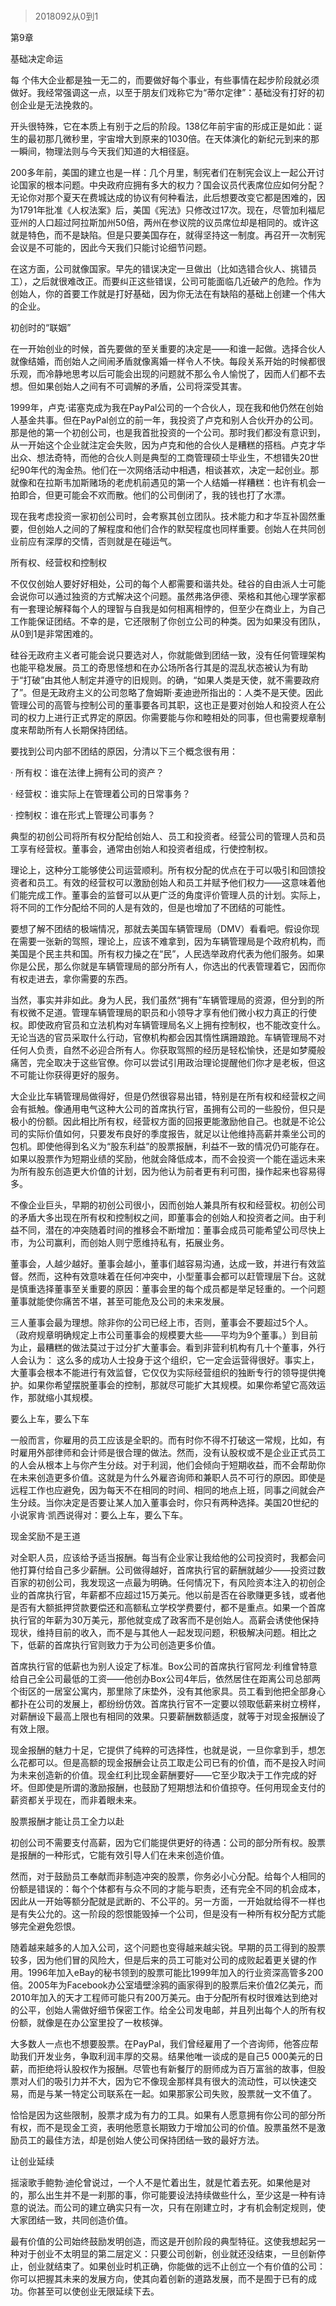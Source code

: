 # 
> 2018092从0到1



第9章

基础决定命运




每 个伟大企业都是独一无二的，而要做好每个事业，有些事情在起步阶段就必须做好。我经常强调这一点，以至于朋友们戏称它为“蒂尔定律”：基础没有打好的初创企业是无法挽救的。

开头很特殊，它在本质上有别于之后的阶段。138亿年前宇宙的形成正是如此：诞生的最初那几微秒里，宇宙增大到原来的1030倍。在天体演化的新纪元到来的那一瞬间，物理法则与今天我们知道的大相径庭。

200多年前，美国的建立也是一样：几个月里，制宪者们在制宪会议上一起公开讨论国家的根本问题。中央政府应拥有多大的权力？国会议员代表席位应如何分配？无论你对那个夏天在费城达成的协议有何种看法，此后想要改变它都是困难的，因为1791年批准《人权法案》后，美国《宪法》只修改过17次。现在，尽管加利福尼亚州的人口超过阿拉斯加州50倍，两州在参议院的议员席位却是相同的。或许这就是特色，而不是缺陷。但是只要美国存在，就得坚持这一制度。再召开一次制宪会议是不可能的，因此今天我们只能讨论细节问题。

在这方面，公司就像国家。早先的错误决定一旦做出（比如选错合伙人、挑错员工），之后就很难改正。而要纠正这些错误，公司可能面临几近破产的危险。作为创始人，你的首要工作就是打好基础，因为你无法在有缺陷的基础上创建一个伟大的企业。


初创时的“联姻”


在一开始创业的时候，首先要做的至关重要的决定是——和谁一起做。选择合伙人就像结婚，而创始人之间闹矛盾就像离婚一样令人不快。每段关系开始的时候都很乐观，而冷静地思考以后可能会出现的问题就不那么令人愉悦了，因而人们都不去想。但如果创始人之间有不可调解的矛盾，公司将深受其害。

1999年，卢克·诺塞克成为我在PayPal公司的一个合伙人，现在我和他仍然在创始人基金共事。但在PayPal创立的前一年，我投资了卢克和别人合伙开办的公司。那是他的第一个初创公司，也是我首批投资的一个公司。那时我们都没有意识到，从一开始这个企业就注定会失败，因为卢克和他的合伙人是糟糕的搭档。卢克才华出众、想法奇特，而他的合伙人则是典型的工商管理硕士毕业生，不想错失20世纪90年代的淘金热。他们在一次网络活动中相遇，相谈甚欢，决定一起创业。那就像和在拉斯韦加斯赌场的老虎机前遇见的第一个人结婚一样糟糕：也许有机会一拍即合，但更可能会不欢而散。他们的公司倒闭了，我的钱也打了水漂。

现在我考虑投资一家初创公司时，会考察其创立团队。技术能力和才华互补固然重要，但创始人之间的了解程度和他们合作的默契程度也同样重要。创始人在共同创业前应有深厚的交情，否则就是在碰运气。


所有权、经营权和控制权


不仅仅创始人要好好相处，公司的每个人都需要和谐共处。硅谷的自由派人士可能会说你可以通过独资的方式解决这个问题。虽然弗洛伊德、荣格和其他心理学家都有一套理论解释每个人的理智与自我是如何相离相悖的，但至少在商业上，为自己工作能保证团结。不幸的是，它还限制了你创立公司的种类。因为如果没有团队，从0到1是非常困难的。

硅谷无政府主义者可能会说只要选对人，你就能做到团结一致，没有任何管理架构也能平稳发展。员工的奇思怪想和在办公场所各行其是的混乱状态被认为有助于“打破”由其他人制定并遵守的旧规则。的确，“如果人类是天使，就不需要政府了”。但是无政府主义的公司忽略了詹姆斯·麦迪逊所指出的：人类不是天使。因此管理公司的高管与控制公司的董事要各司其职，这也正是要对创始人和投资人在公司的权力上进行正式界定的原因。你需要能与你和睦相处的同事，但也需要规章制度来帮助所有人长期保持团结。

要找到公司内部不团结的原因，分清以下三个概念很有用：


· 所有权：谁在法律上拥有公司的资产？

· 经营权：谁实际上在管理着公司的日常事务？

· 控制权：谁在形式上管理公司事务？


典型的初创公司将所有权分配给创始人、员工和投资者。经营公司的管理人员和员工享有经营权。董事会，通常由创始人和投资者组成，行使控制权。

理论上，这种分工能够使公司运营顺利。所有权分配的优点在于可以吸引和回馈投资者和员工。有效的经营权可以激励创始人和员工并赋予他们权力——这意味着他们能完成工作。董事会的监督可以从更广泛的角度评价管理人员的计划。实际上，将不同的工作分配给不同的人是有效的，但是也增加了不团结的可能性。

要想了解不团结的极端情况，那就去美国车辆管理局（DMV）看看吧。假设你现在需要一张新的驾照，理论上，应该不难拿到，因为车辆管理局是个政府机构，而美国是个民主共和国。所有权力操之在“民”，人民选举政府代表为他们服务。如果你是公民，那么你就是车辆管理局的部分所有人，你选出的代表管理着它，因而你有权走进去，拿你需要的东西。

当然，事实并非如此。身为人民，我们虽然“拥有”车辆管理局的资源，但分到的所有权微不足道。管理车辆管理局的职员和小领导才享有他们微小权力真正的行使权。即使政府官员和立法机构对车辆管理局名义上拥有控制权，也不能改变什么。无论当选的官员采取什么行动，官僚机构都会因其惰性蹒跚踉跄。车辆管理局不对任何人负责，自然不必迎合所有人。你获取驾照的经历是轻松愉快，还是如梦魇般痛苦，完全取决于这些官僚。你可以尝试引用政治理论提醒他们你才是老板，但这不可能让你获得更好的服务。

大企业比车辆管理局做得好，但是仍然很容易出错，特别是在所有权和经营权之间会有抵触。像通用电气这种大公司的首席执行官，虽拥有公司的一些股份，但只是极小的份额。因此相比所有权，经营权方面的回报更能激励他自己。也就是不论公司的实际价值如何，只要发布良好的季度报告，就足以让他维持高薪并乘坐公司的包机。即使他得到名义为“股东利益”的股票报酬，利益不一致的情况仍可能存在。如果以股票作为短期业绩的奖励，他就会降低成本，而不会投资一个能在遥远未来为所有股东创造更大价值的计划，因为他认为前者更有利可图，操作起来也容易得多。

不像企业巨头，早期的初创公司很小，因而创始人兼具所有权和经营权。初创公司的矛盾大多出现在所有权和控制权之间，即董事会的创始人和投资者之间。由于利益不同，潜在的冲突随着时间的推移会不断增加：董事会成员可能希望公司尽快上市，为公司赢利，而创始人则宁愿维持私有，拓展业务。

董事会，人越少越好。董事会越小，董事们越容易沟通，达成一致，并进行有效监督。然而，这种有效意味着在任何冲突中，小型董事会都可以赶管理层下台。这就是慎重选择董事至关重要的原因：董事会里的每个成员都是举足轻重的。一个问题董事就能使你痛苦不堪，甚至可能危及公司的未来发展。

三人董事会最为理想。除非你的公司已经上市，否则，董事会不要超过5个人。（政府规章明确规定上市公司董事会的规模要大些——平均为9个董事。）到目前为止，最糟糕的做法莫过于过分扩大董事会。看到非营利机构有几十个董事，外行人会认为： 这么多的成功人士投身于这个组织，它一定会运营得很好。事实上，大董事会根本不能进行有效监督，它仅仅为实际经营组织的独断专行的领导提供掩护。如果你希望摆脱董事会的控制，那就尽可能扩大其规模。如果你希望它高效运作，那就缩小其规模。


要么上车，要么下车


一般而言，你雇用的员工应该是全职的。而有时你不得不打破这一常规，比如，有时雇用外部律师和会计师是很合理的做法。然而，没有认股权或不是企业正式员工的人会从根本上与你产生分歧。对于利润，他们会倾向于短期收益，而不会帮助你在未来创造更多价值。这就是为什么外雇咨询师和兼职人员不可行的原因。即使是远程工作也应避免，因为每天不在相同的时间、相同的地点上班，同事之间就会产生分歧。当你决定是否要让某人加入董事会时，你只有两种选择。美国20世纪的小说家肯·凯西说得对：要么上车，要么下车。


现金奖励不是王道


对全职人员，应该给予适当报酬。每当有企业家让我给他的公司投资时，我都会问他打算付给自己多少薪酬。公司做得越好，首席执行官的薪酬就越少——投资过数百家的初创公司，我发现这一点最为明确。任何情况下，有风险资本注入的初创企业的首席执行官，年薪都不应超过15万美元。他以前是否在谷歌赚更多钱，或者他是否有大额抵押贷款要偿还和高额私立学校学费要付，都不是重点。如果一个首席执行官的年薪为30万美元，那他就变成了政客而不是创始人。高薪会诱使他保持现状，维持目前的收入，而不是与其他人一起发现问题，积极解决问题。相比之下，低薪的首席执行官则致力于为公司创造更多价值。

首席执行官的低薪也为别人设定了标准。Box公司的首席执行官阿龙·利维曾特意给自己全公司最低的工资——他创办Box公司4年后，依然居住在距离公司总部两个街区的一居室公寓内，那里除了床垫外，没有其他家具。员工看到他把全部身心都扑在公司的发展上，都纷纷仿效。首席执行官不一定要以领取低薪来树立榜样，对薪酬设下最高上限也有相同的效果。只要薪酬数额适度，就等于对现金报酬设了有效上限。

现金报酬的魅力十足，它提供了纯粹的可选择性，也就是说，一旦你拿到手，想怎么花都可以。但是高额的现金报酬会让员工取走公司已有的价值，而不是投入时间为未来创造新的价值。现金红利比现金薪酬要好——它至少取决于工作完成的好坏。但即使是所谓的激励报酬，也鼓励了短期想法和价值掠夺。任何用现金支付的薪资都关乎现在，而非着眼未来。


股票报酬才能让员工全力以赴


初创公司不需要支付高薪，因为它们能提供更好的待遇：公司的部分所有权。股票是报酬的一种形式，它能有效引导人们在未来创造价值。

然而，对于鼓励员工奉献而非制造冲突的股票，你务必小心分配。给每个人相同的份额是错误的：每个个体都有与众不同的才能与职责，还有完全不同的机会成本，因此从一开始等额分配就是武断的、不公平的。另一方面，一开始就给得不一样也是有失公允的。这一阶段的怨恨能毁掉一个公司，但是没有一种所有权分配方式能够完全避免怨恨。

随着越来越多的人加入公司，这个问题也变得越来越尖锐。早期的员工得到的股票较多，因为他们冒的风险大，但是后来的员工可能对公司的成败起着更关键的作用。1996年加入eBay的秘书领到的股票可能比1999年加入的行业资深高管多200倍。2005年为Facebook办公室墙壁涂鸦的画家得到的股票后来价值2亿美元，而2010年加入的天才工程师可能只有200万美元。由于分配所有权时很难达到绝对的公平，创始人需做好细节保密工作。给全公司发电邮，并且列出每个人的所有权份额，就像是在办公室里投了一枚核弹。

大多数人一点也不想要股票。在PayPal，我们曾经雇用了一个咨询师，他答应帮助我们开发业务，争取利润丰厚的交易。结果他唯一谈成的是自己5 000美元的日薪，而拒绝将认股权作为报酬。尽管也有新餐厅的厨师成为百万富翁的故事，但股票对人们的吸引力并不大，因为它不像现金那样具有很大的流动性，可以快速交易，而是与某一特定公司联系在一起。如果那家公司失败，股票就一文不值了。

恰恰是因为这些限制，股票才成为有力的工具。如果有人愿意拥有你公司的部分所有权，而不是现金工资，表明他愿意长期致力于增加公司的价值。股票虽然不是激励员工的最佳方法，却是创始人使公司保持团结一致的最好方法。


让创业延续


摇滚歌手鲍勃·迪伦曾说过，一个人不是忙着出生，就是忙着去死。如果他是对的，那么出生并不是一刹那的事，你可能要设法持续做些什么，至少这是一种有诗意的说法。而公司的建立确实只有一次，只有在刚建立时，才有机会制定规则，使大家团结一致，共同创造价值。

最有价值的公司始终鼓励发明创造，而这是开创阶段的典型特征。这使我想起另一种对于创业不太明显的第二层定义：只要公司创新，创业就还没结束，一旦创新停止，创业就结束了。如果创业时机正确，你能做的远不止创立一个有价值的公司：你可以把握其未来的发展方向，使其向着创新的道路发展，而不是囿于已有的成功。你甚至可以使创业无限延续下去。



